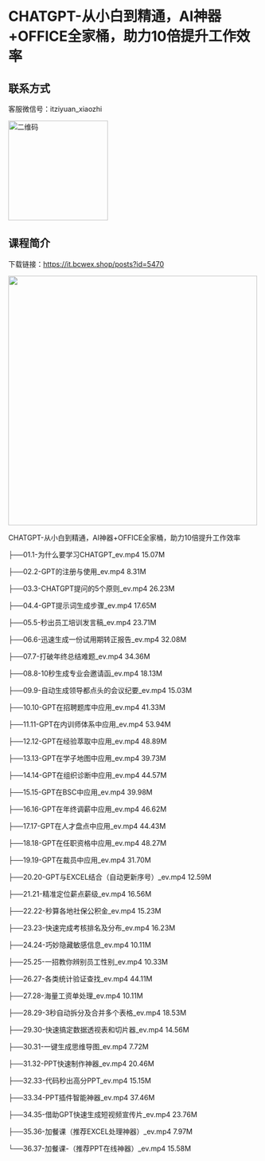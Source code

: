 # CHATGPT-从小白到精通，AI神器+OFFICE全家桶，助力10倍提升工作效率

## 联系方式

客服微信号：itziyuan_xiaozhi

<img src="https://ziyuanyun.oss-cn-guangzhou.aliyuncs.com/common/20240614073449/666b82192834a.jpg" width="200" height="200" alt="二维码">

## 课程简介

下载链接：https://it.bcwex.shop/posts?id=5470

<img src="https://ziyuanyun.oss-cn-guangzhou.aliyuncs.com/yun/20241201162233/674c1cc961c85.jpg" width="500" alt="">

  CHATGPT-从小白到精通，AI神器+OFFICE全家桶，助力10倍提升工作效率



 ├──01.1-为什么要学习CHATGPT_ev.mp4 15.07M

 ├──02.2-GPT的注册与使用_ev.mp4 8.31M

 ├──03.3-CHATGPT提问的5个原则_ev.mp4 26.23M

 ├──04.4-GPT提示词生成步骤_ev.mp4 17.65M

 ├──05.5-秒出员工培训发言稿_ev.mp4 23.71M

 ├──06.6-迅速生成一份试用期转正报告_ev.mp4 32.08M

 ├──07.7-打破年终总结难题_ev.mp4 34.36M

 ├──08.8-10秒生成专业会邀请函_ev.mp4 18.13M

 ├──09.9-自动生成领导都点头的会议纪要_ev.mp4 15.03M

 ├──10.10-GPT在招聘题库中应用_ev.mp4 41.33M

 ├──11.11-GPT在内训师体系中应用_ev.mp4 53.94M

 ├──12.12-GPT在经验萃取中应用_ev.mp4 48.89M

 ├──13.13-GPT在学子地图中应用_ev.mp4 39.73M

 ├──14.14-GPT在组织诊断中应用_ev.mp4 44.57M

 ├──15.15-GPT在BSC中应用_ev.mp4 39.98M

 ├──16.16-GPT在年终调薪中应用_ev.mp4 46.62M

 ├──17.17-GPT在人才盘点中应用_ev.mp4 44.43M

 ├──18.18-GPT在任职资格中应用_ev.mp4 48.27M

 ├──19.19-GPT在裁员中应用_ev.mp4 31.70M

 ├──20.20-GPT与EXCEL结合（自动更新序号）_ev.mp4 12.59M

 ├──21.21-精准定位薪点薪级_ev.mp4 16.56M

 ├──22.22-秒算各地社保公积金_ev.mp4 15.23M

 ├──23.23-快速完成考核排名及分布_ev.mp4 16.23M

 ├──24.24-巧妙隐藏敏感信息_ev.mp4 10.11M

 ├──25.25-一招教你辨别员工性别_ev.mp4 10.33M

 ├──26.27-各类统计验证查找_ev.mp4 44.11M

 ├──27.28-海量工资单处理_ev.mp4 10.11M

 ├──28.29-3秒自动拆分及合并多个表格_ev.mp4 18.53M

 ├──29.30-快速搞定数据透视表和切片器_ev.mp4 14.56M

 ├──30.31-一键生成思维导图_ev.mp4 7.72M

 ├──31.32-PPT快速制作神器_ev.mp4 20.46M

 ├──32.33-代码秒出高分PPT_ev.mp4 15.15M

 ├──33.34-PPT插件智能神器_ev.mp4 37.46M

 ├──34.35-借助GPT快速生成短视频宣传片_ev.mp4 23.76M

 ├──35.36-加餐课（推荐EXCEL处理神器）_ev.mp4 7.97M

 └──36.37-加餐课-（推荐PPT在线神器）_ev.mp4 15.58M

  